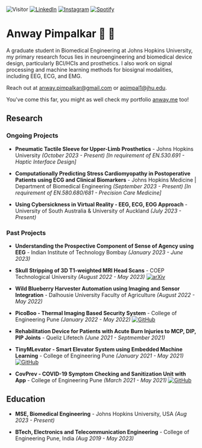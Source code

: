![Visitor](https://visitor-badge.laobi.icu/badge?page_id=anwaypimpalkar.anwaypimpalkar) 
<a href="https://www.linkedin.com/in/anwaypimpalkar/" target="_blank"><img src="https://img.shields.io/badge/LinkedIn-%230077B5.svg?&style=flat-square&logo=linkedin&logoColor=white" alt="LinkedIn"></a>
<a href="https://www.instagram.com/anwaypimpalkar/" target="_blank"><img src="https://img.shields.io/badge/Instagram-%23E4405F.svg?&style=flat-square&logo=instagram&logoColor=white" alt="Instagram"></a>
<a href="https://open.spotify.com/user/anway1908?si=8cf02b87204946ed" target="_blank"><img src="https://img.shields.io/badge/Spotify-%231ED760.svg?&style=flat-square&logo=spotify&logoColor=white" alt="Spotify"></a>

# Anway Pimpalkar 🧠 🦾

A graduate student in Biomedical Engineering at Johns Hopkins University, my primary research focus lies in neuroengineering and biomedical device design, particularly BCI/HCIs and prosthetics. I also work on signal processing and machine learning methods for biosignal modalities, including EEG, ECG, and EMG. 

Reach out at anway.pimpalkar@gmail.com or apimpal1@jhu.edu.

You've come this far, you might as well check my portfolio [anway.me](https://anway.me) too!

## Research

### Ongoing Projects

- __Pneumatic Tactile Sleeve for Upper-Limb Prosthetics__ - Johns Hopkins University *(October 2023 - Present) [In requirement of EN.530.691 - Haptic Interface Design]*

* __Computationally Predicting Stress Cardiomyopathy in Postoperative Patients using ECG and Clinical Biomarkers__ - Johns Hopkins Medicine | Department of Biomedical Engineering *(September 2023 - Present) [In requirement of EN.580.680/681 - Precision Care Medicine]*
  
- __Using Cybersickness in Virtual Reality - EEG, ECG, EOG Approach__ - University of South Australia & University of Auckland *(July 2023 - Present)*

### Past Projects

* __Understanding the Prospective Component of Sense of Agency using EEG__ - Indian Institute of Technology Bombay *(January 2023 - June 2023)*

- __Skull Stripping of 3D T1-weighted MRI Head Scans__ - COEP Technological University *(August 2022 - May 2023)* [![arXiv](https://img.shields.io/badge/arXiv-2211.16570-b31b1b.svg)](https://arxiv.org/abs/2211.16570)

* __Wild Blueberry Harvester Automation using Imaging and Sensor Integration__ - Dalhousie University Faculty of Agriculture *(August 2022 - May 2022)*

- __PicoBoo - Thermal Imaging Based Security System__ - College of Engineering Pune *(January 2022 - May 2022)* [![GitHub](https://badgen.net/badge/icon/github?icon=github&label)](https://github.com/anwaypimpalkar/picoboo-thermal-imaging-surveillance-system)


* __Rehabilitation Device for Patients with Acute Burn Injuries to MCP, DIP, PIP Joints__ - Queliz Lifetech *(June 2021 - Septmember 2021)*

- __TinyMLevator - Smart Elevator System using Embedded Machine Learning__ - College of Engineering Pune *(January 2021 - May 2021)* [![GitHub](https://badgen.net/badge/icon/github?icon=github&label)](https://github.com/anwaypimpalkar/smartElevatorSystem)

* __CovPrev - COVID-19 Symptom Checking and Sanitization Unit with App__ - College of Engineering Pune *(March 2021 - May 2021)* [![GitHub](https://badgen.net/badge/icon/github?icon=github&label)](https://github.com/anwaypimpalkar/autonomousCovidSymptomTestingUnit)

## Education

- __MSE, Biomedical Engineering__ - Johns Hopkins University, USA *(Aug 2023 - Present)*
* __BTech, Electronics and Telecommunication Engineering__ - College of Engineering Pune, India *(Aug 2019 - May 2023)*